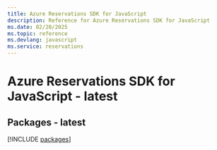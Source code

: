 ```yaml
---
title: Azure Reservations SDK for JavaScript
description: Reference for Azure Reservations SDK for JavaScript
ms.date: 02/20/2025
ms.topic: reference
ms.devlang: javascript
ms.service: reservations
---
```

# Azure Reservations SDK for JavaScript - latest
## Packages - latest
[!INCLUDE [packages](reservations-index.md)]